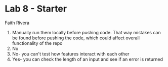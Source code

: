 # Lab 8 - Starter
Faith Rivera
1. Manually run them locally before pushing code. That way mistakes can be found before pushing the code, which could affect overall functionality of the repo
2. No
3. No- you can't test how features interact with each other
4. Yes- you can check the length of an input and see if an error is returned